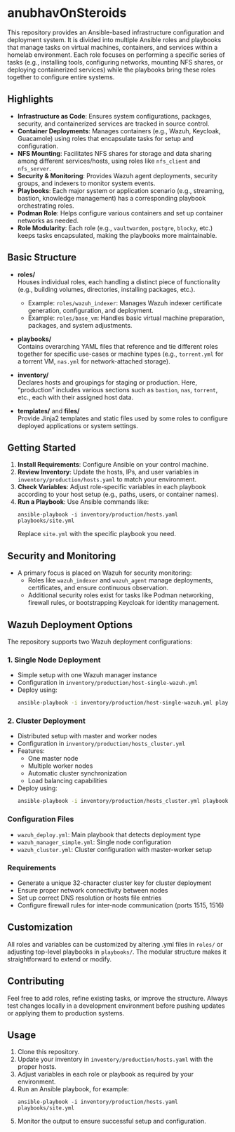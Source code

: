 # anubhavOnSteroids

This repository provides an Ansible-based infrastructure configuration and deployment system. It is divided into multiple Ansible roles and playbooks that manage tasks on virtual machines, containers, and services within a homelab environment. Each role focuses on performing a specific series of tasks (e.g., installing tools, configuring networks, mounting NFS shares, or deploying containerized services) while the playbooks bring these roles together to configure entire systems.

## Highlights

- **Infrastructure as Code**: Ensures system configurations, packages, security, and containerized services are tracked in source control.
- **Container Deployments**: Manages containers (e.g., Wazuh, Keycloak, Guacamole) using roles that encapsulate tasks for setup and configuration. 
- **NFS Mounting**: Facilitates NFS shares for storage and data sharing among different services/hosts, using roles like `nfs_client` and `nfs_server`.
- **Security & Monitoring**: Provides Wazuh agent deployments, security groups, and indexers to monitor system events.
- **Playbooks**: Each major system or application scenario (e.g., streaming, bastion, knowledge management) has a corresponding playbook orchestrating roles.
- **Podman Role**: Helps configure various containers and set up container networks as needed.
- **Role Modularity**: Each role (e.g., `vaultwarden`, `postgre`, `blocky`, etc.) keeps tasks encapsulated, making the playbooks more maintainable.

## Basic Structure

- **roles/**  
  Houses individual roles, each handling a distinct piece of functionality (e.g., building volumes, directories, installing packages, etc.).  
  - Example: `roles/wazuh_indexer`: Manages Wazuh indexer certificate generation, configuration, and deployment.
  - Example: `roles/base_vm`: Handles basic virtual machine preparation, packages, and system adjustments.

- **playbooks/**  
  Contains overarching YAML files that reference and tie different roles together for specific use-cases or machine types (e.g., `torrent.yml` for a torrent VM, `nas.yml` for network-attached storage).

- **inventory/**  
  Declares hosts and groupings for staging or production. Here, “production” includes various sections such as `bastion`, `nas`, `torrent`, etc., each with their assigned host data.

- **templates/** and **files/**  
  Provide Jinja2 templates and static files used by some roles to configure deployed applications or system settings.

## Getting Started

1. **Install Requirements**: Configure Ansible on your control machine.  
2. **Review Inventory**: Update the hosts, IPs, and user variables in `inventory/production/hosts.yaml` to match your environment.  
3. **Check Variables**: Adjust role-specific variables in each playbook according to your host setup (e.g., paths, users, or container names).  
4. **Run a Playbook**: Use Ansible commands like:  
   ```
   ansible-playbook -i inventory/production/hosts.yaml playbooks/site.yml
   ```
   Replace `site.yml` with the specific playbook you need.

## Security and Monitoring

- A primary focus is placed on Wazuh for security monitoring:  
  - Roles like `wazuh_indexer` and `wazuh_agent` manage deployments, certificates, and ensure continuous observation.  
  - Additional security roles exist for tasks like Podman networking, firewall rules, or bootstrapping Keycloak for identity management.

## Wazuh Deployment Options

The repository supports two Wazuh deployment configurations:

### 1. Single Node Deployment
- Simple setup with one Wazuh manager instance
- Configuration in `inventory/production/host-single-wazuh.yml`
- Deploy using:
  ```bash
  ansible-playbook -i inventory/production/host-single-wazuh.yml playbooks/wazuh_deploy.yml
  ```

### 2. Cluster Deployment
- Distributed setup with master and worker nodes
- Configuration in `inventory/production/hosts_cluster.yml`
- Features:
  - One master node
  - Multiple worker nodes
  - Automatic cluster synchronization
  - Load balancing capabilities
- Deploy using:
  ```bash
  ansible-playbook -i inventory/production/hosts_cluster.yml playbooks/wazuh_deploy.yml
  ```

### Configuration Files
- `wazuh_deploy.yml`: Main playbook that detects deployment type
- `wazuh_manager_simple.yml`: Single node configuration
- `wazuh_cluster.yml`: Cluster configuration with master-worker setup

### Requirements
- Generate a unique 32-character cluster key for cluster deployment
- Ensure proper network connectivity between nodes
- Set up correct DNS resolution or hosts file entries
- Configure firewall rules for inter-node communication (ports 1515, 1516)

## Customization

All roles and variables can be customized by altering .yml files in `roles/` or adjusting top-level playbooks in `playbooks/`. The modular structure makes it straightforward to extend or modify.

## Contributing

Feel free to add roles, refine existing tasks, or improve the structure. Always test changes locally in a development environment before pushing updates or applying them to production systems.

## Usage
1. Clone this repository.
2. Update your inventory in `inventory/production/hosts.yaml` with the proper hosts.
3. Adjust variables in each role or playbook as required by your environment.
4. Run an Ansible playbook, for example:
   ```
   ansible-playbook -i inventory/production/hosts.yaml playbooks/site.yml
   ```
5. Monitor the output to ensure successful setup and configuration.
